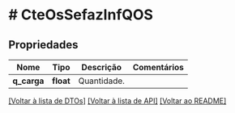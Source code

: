 # # CteOsSefazInfQOS

## Propriedades

Nome | Tipo | Descrição | Comentários
------------ | ------------- | ------------- | -------------
**q_carga** | **float** | Quantidade. |

[[Voltar à lista de DTOs]](../../README.md#models) [[Voltar à lista de API]](../../README.md#endpoints) [[Voltar ao README]](../../README.md)
